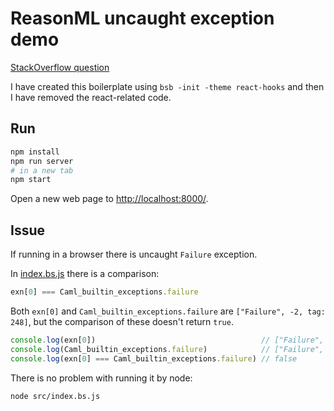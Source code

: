 # ReasonML uncaught exception demo

[StackOverflow question](https://stackoverflow.com/questions/59619235/how-to-catch-the-failure-exception-raised-during-number-parsing-in-reasonml)

I have created this boilerplate using `bsb -init -theme react-hooks` and then I have removed the react-related code.

## Run

```sh
npm install
npm run server
# in a new tab
npm start
```

Open a new web page to [http://localhost:8000/](http://localhost:8000/).

## Issue

If running in a browser there is uncaught `Failure` exception.

In [index.bs.js](https://github.com/jakub-zawislak/reasonml-exception-demo/blob/master/src/index.bs.js)
there is a comparison:

```js
exn[0] === Caml_builtin_exceptions.failure
```

Both `exn[0]` and `Caml_builtin_exceptions.failure` are `["Failure", -2, tag: 248]`,
 but the comparison of these doesn't return `true`.

```js
console.log(exn[0])                                     // ["Failure", -2, tag: 248]
console.log(Caml_builtin_exceptions.failure)            // ["Failure", -2, tag: 248]
console.log(exn[0] === Caml_builtin_exceptions.failure) // false
```

There is no problem with running it by node:
```sh
node src/index.bs.js
```
